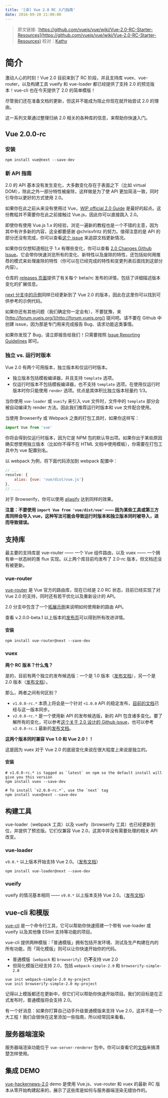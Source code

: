 ```yaml
---
title: '[译] Vue 2.0 RC 入门指南'
date: 2016-09-20 21:00:00
---
```


> 原文链接: [https://github.com/vuejs/vue/wiki/Vue-2.0-RC-Starter-Resources](https://github.com/vuejs/vue/wiki/Vue-2.0-RC-Starter-Resources)
> 校对：[Kathy](https://segmentfault.com/u/kathy_miao)

# 简介

激动人心的时刻！Vue 2.0 目前来到了 RC 阶段，并且支持库 vuex、vue-router，以及构建工具 vueify 和 vue-loader 都已经提供了支持 2.0 的预览版本！vue-cli 也在今天提供了 2.0 的简单模版！

尽管我们还在准备文档的更新，但这并不能成为阻止你现在就开始尝试 2.0 的理由。

这一系列文章通过整理归纳 2.0 相关的各种库的信息，来帮助你快速入门。

<!--more-->

## Vue 2.0.0-rc

### 安装

```shell
npm install vue@next --save-dev
```

### 新 API 指南

2.0 的 API 基本没有发生变化，大多数变化存在于表面之下（比如 virtual DOM），除此之外一部分特性被废除，这样做是为了使 API 更加简洁一致，同时引导你以更好的方式使用 2.0。

如果你在此之前从来没有使用过 Vue，[WIP official 2.0 Guide](http://rc.vuejs.org/guide/) 是最好的起点。这份教程并不需要你在此之前接触过 Vue.js，因此你可以直接跳入 2.0。

即使你有使用 Vue.js 1.x 的经验，浏览一遍新的教程也是一个不错的主意，因为其中有许多新的内容，这全都要感谢 @chrisvfritz 的努力。值得注意的是 API 的部分还没有完成，你可以查看[这个 issue](https://github.com/vuejs/vuejs.org/issues/319) 来追踪文档更新情况。

如果你仅仅想知道相比于 1.x 有哪些变化，你可以查看 [2.0 Changes Github Issue](https://github.com/vuejs/vue/issues/2873)。它会带你快速浏览所有的变化、新特性以及废除的特性，还包括如何用推荐的模式来处理废除的特性（你可以在已经完成的特性和变更列表后面找到这部分内容）。

仓库的 [releases 页面](https://github.com/vuejs/vue/releases)提供了有关每个 beta/rc 发布的详情，包括了详细描述版本变化的扩展信息。

[next 分支中的示例](https://github.com/vuejs/vue/tree/next/examples)同样已经更新到了 Vue 2.0 的版本，因此在这里你可以找到可供参考的示例代码。

如果你还有其他问题（我们确定你一定会有），不要犹豫，来 [http://forum.vuejs.org/](http://forum.vuejs.org/) 提问吧。请不要在 Github 中创建 issue，因为那是专门用来完成报告 Bug、请求功能这类事情。

如果你发现了 Bug，请立即报告给我们！只需要按照 [Issue Reporting Guidelines](https://github.com/vuejs/vue/blob/dev/CONTRIBUTING.md#issue-reporting-guidelines) 即可。

### 独立 vs. 运行时版本

Vue 2.0 有两个可用版本，独立版本和仅运行时版本。

+ 独立版本包括模板编译器，并且支持 `template` 选项。
+ 仅运行时版本不包括模板编译器，也不支持 `template` 选项。在使用仅运行时版本时你只能使用 `render` 选项。优点是其体积比独立版本轻量约 1/3。

当你使用 `vue-loader` 或 `vueify` 来引入 vue 文件时，文件中的 `template` 部分会被自动编译为 render 方法。因此我们推荐运行时版本和 vue 文件配合使用。

当使用 Browserify 或 Webpack 之类的打包工具时，如果你这样写：

```js
import Vue from 'vue'
```

你将会得到仅运行时版本，因为它是 NPM 包的默认导出项。如果你出于某些原因确实想使用独立版本（比如你不得不在 HTML 文档中使用模板），你需要在打包工具中为 vue 配置别名。

以 webpack 为例，将下面代码添加到 webpack 配置中：

```js
// ...
resolve: {
    alias: {vue: 'vue/dist/vue.js'}
},
// ....
```

对于 Browserify，你可以使用 [aliasify](https://github.com/benbria/aliasify) 达到同样的效果。

**注意：不要使用 `import Vue from 'vue/dist/vue'` —— 因为某些工具或第三方库同样会导入 vue，这种写法可能会导致运行时版本和独立版本同时被导入，进而导致错误。**

## 支持库

最主要的支持库是 vue-router —— 一个 Vue 组件路由，以及 vuex —— 一个拥有单一状态树的类 flux 实现。以上两个库目前均发布了 2.0-rc 版本，但文档还没有被更新。

### vue-router

[vue-router](https://github.com/vuejs/vue-router) 是 Vue 官方的路由库，现在已经是 2.0 RC 状态，目前已经实现了对 Vue 2.0 的支持，同时还有若干优化以及重新设计的 API。

2.0 分支中包含了一个[拓展示例](https://github.com/vuejs/vue-router/tree/next/examples)来说明如何使用新的路由 API。

查看 v.2.0.0-beta.1 以上版本的[发布页](https://github.com/vuejs/vue-router/releases)可以得到所有改进详情。

#### 安装

```shell
npm install vue-router@next --save-dev
```

### vuex

**两个 RC 版本？什么鬼？**

是的，目前有两个独立的发布候选版：一个是 1.0 版本（[发布文档](https://github.com/vuejs/vuex/releases/tag/v1.0.0-rc)），另一个是 2.0 版本（[发布文档](https://github.com/vuejs/vuex/releases/tag/v2.0.0-rc.3)）。

那么，两者之间有何区别？

+ `v1.0.0-rc.*` 本质上将会是一个针对 `<1.0.0` API 的稳定发布，[目前的文档](http://vuejs.github.io/vuex/)已经与这一版本同步。
+ `v2.0.0-rc.*` 是一个使用新 API 的发布候选版，新的 API 包含诸多变化。要了解所有的变化，可以参考[这个关于 2.0 设计的 Github issue](https://github.com/vuejs/vuex/issues/236)，也可以参考 `v2.0.0-rc.1` 最新的[发布文档](https://github.com/vuejs/vuex/releases)。

**这两个版本同时兼容 Vue 1.0 和 Vue 2.0！！**

这是因为 vuex 对于 Vue 2.0 的底层变化来说在很大程度上来说是独立的。

#### 安装

```shell
# v1.0.0-rc.* is tagged as `latest` on npm so the default install will give you this version
npm install vuex --save-dev

# To install `v2.0.0-rc.*`, use the `next` tag
npm install vuex@next --save-dev
```

## 构建工具

vue-loader（webpack 工具）以及 vueify（browserify 工具）也已经更新到位，并提供了预览版。它们仅兼容 Vue 2.0，这其中并没有需要处理的相关 API 改变。

### vue-loader

`v9.0.*` 以上版本开始支持 Vue 2.0。（[发布文档](https://github.com/vuejs/vue-loader/releases)）

```shell
npm install vue-loader@next --save-dev
```

### vueify

vueify 的情况基本相同 —— `v9.0.*` 以上版本支持 Vue 2.0。（[发布文档](https://github.com/vuejs/vueify/releases)）

## vue-cli 和模版

[vue-cli](https://github.com/vuejs/vue-cli) 是一个命令行工具，它可以帮助你快速搭建一个带有 vue-loader 或 vueify 以及其他像 ESlint 支持等功能的项目。

vue-cli 提供两种模版：「普通模版」拥有包括开发环境、测试及生产构建在内的所有功能，而「简化模版」则可以让你快速开始你的代码。

+ 普通模版（`webpack` 和 `browserify`）仍**不**支持 vue 2.0
+ 但简化模版已经支持 2.0，包括 `webpack-simple-2.0` 和 `browserify-simple-2.0`

```shell
vue init webpack-simple-2.0 my-project
vue init browserify-simple-2.0 my-project
```

记得以上模版都还在更新中，但它们可以帮助你快速开始项目。我们的目标是在正式发布时，普通模版将会支持 2.0。

有一个好消息：如果你打算自己动手升级普通模版来支持 Vue 2.0，这并不是一个大工程！我们会很快在这里添加一些指南，所以经常回来看看。

## 服务器端渲染

服务器端渲染功能位于 `vue-server-renderer` 包中。你可以查看它的[文档](https://github.com/vuejs/vue/tree/next/packages/vue-server-renderer)来搞清楚怎样使用。

## 集成 DEMO

[vue-hackernews-2.0](https://github.com/vuejs/vue-hackernews-2.0) demo 是使用 Vue.js、vue-router 和 vuex 的最新 RC 版本从零开始构建起来的，展示了这些库是如何与服务器端渲染无缝协作的。
